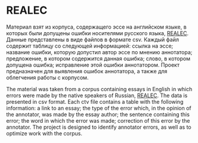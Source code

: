 # REALEC

Материал взят из корпуса, содержащего эссе на английском языке, в которых были допущены ошибки носителями русского языка, [REALEC](http://realec.org).
Данные представлены в виде файлов в формате csv. Каждый файл содержит таблицу со следующей информацией: ссылка на эссе; название ошибки, которую допустил автор эссе по мнению аннотатора; предложение, в котором содержится данная ошибка; слово, в котором допущена ошибка; исправление этой ошибки аннотатором. 
Проект предназначен для выявления ошибок аннотатора, а также для облегчения работы с корпусом.


The material was taken from a corpus containing essays in English in which errors were made by the native speakers of Russian, [REALEC](http://realec.org). The data is presented in csv format. Each ctv file contains a table with the following information: a link to an essay; the type of the error which, in the opinion of the annotator, was made by the essay author; the sentence containing this error; the word in which the error was made; correction of this error by the annotator. The project is designed to identify annotator errors, as well as to optimize work with the corpus.
